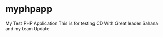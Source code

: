 # myphpapp
My Test PHP Application
This is for testing CD
With Great leader Sahana and my team
Update
